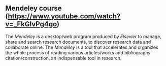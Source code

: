 ## Mendeley course (https://www.youtube.com/watch?v=_FkGlvPg4go)
The _Mendeley_ is a desktop/web program produced by _Elsevier_  to manage, share and search research documents, to discover research data and collaborate online. The _Mendeley_ is a tool that accelerates and organizes the whole process of reading various articles/works and bibliography citation/construction, an indispensable tool in research.
